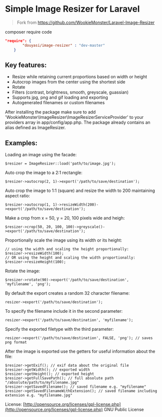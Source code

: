 # Simple Image Resizer for Laravel

>    Fork from https://github.com/WookieMonster/Laravel-Image-Resizer


composer require code

```json
"require": {
		"douyasi/image-resizer" : "dev-master"
	}
```

## Key features:

* Resize while retaining current proportions based on width or height
* Autocrop images from the center using the shortest side
* Rotate
* Filters (contrast, brightness, smooth, greyscale, guassian)
* Supports jpg, png and gif loading and exporting
* Autogenerated filenames or custom filenames

After installing the package make sure to add 'WookieMonster\ImageResizer\ImageResizerServiceProvider' to your providers array in app/config/app.php. The package already contains an alias defined as ImageResizer.

## Examples:

Loading an image using the facade:

	$resizer = ImageResizer::load('path/to/image.jpg');

Auto crop the image to a 2:1 rectangle:

	$resizer->autocrop(2, 1)->export('/path/to/save/destination');

Auto crop the image to 1:1 (square) and resize the width to 200 maintaining aspect ratio:

	$resizer->autocrop(1, 1)->resizeWidth(200)->export('/path/to/save/destination');

Make a crop from x = 50, y = 20, 100 pixels wide and heigh:

	$resizer->crop(50, 20, 100, 100)->greyscale()->export('/path/to/save/destination');

Proportionally scale the image using its width or its height:
	
	// using the width and scaling the height proportionally:
	$resizer->resizeWidth(100);
	// OR using the height and scaling the width proportionally:
	$resizer->resizeHeight(100);

Rotate the image:

	$resizer->rotate(90)->export('/path/to/save/destination', 'myfilename', 'png');

By default the export creates a random 32 character filename:

	resizer->export('/path/to/save/destination');

To specify the filename include it in the second parameter:

	resizer->export('/path/to/save/destination', 'myfilename');

Specify the exported filetype with the third parameter:

	resizer->export('/path/to/save/destination', FALSE, 'png'); // saves png format

After the image is exported use the getters for useful information about the file:

	$resizer->getExif(); // exif data about the original file
	$resizer->getWidth(); // exported width
	$resizer->getHeight(); // exported height
	$resizer->getFullSavePath(); // full absolute path "/absolute/path/to/myfilename.jpg"
	$resizer->getSavedFilename(); // saved filename e.g. "myfilename"
	$resizer->getSavedFilenameWithExtension(); // saved filename including extension e.g. "myfilename.jpg"

License: [http://opensource.org/licenses/gpl-license.php](http://opensource.org/licenses/gpl-license.php) GNU Public License